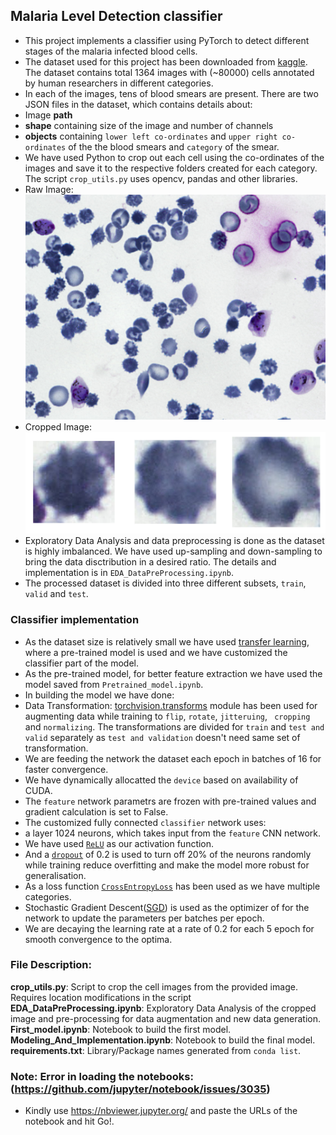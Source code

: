 ## Malaria Level Detection classifier

* This project implements a classifier using PyTorch to detect different stages of the malaria infected blood cells.
* The dataset used for this project has been downloaded from [kaggle](https://www.kaggle.com/kmader/malaria-bounding-boxes). The dataset contains total 1364 images with (~80000) cells annotated by human researchers in different categories.
* In each of the images, tens of blood smears are present. There are two JSON files in the dataset, which contains details about:
 * Image **path**
 * **shape** containing size of the image and number of channels
 * **objects** containing `lower left co-ordinates` and `upper right co-ordinates` of the the blood smears and `category` of the smear.
* We have used Python to crop out each cell using the co-ordinates of the images and save it to the respective folders created for each category. The script `crop_utils.py` uses opencv, pandas and other libraries.
 * Raw Image:
 ![Raw Image](contents/sample_image.png?raw=true "RAW IMAGE")
 * Cropped Image:
 ![Raw Image](contents/cropped_samples.jpg?raw=true "CROPPED IMAGE")
* Exploratory Data Analysis and data preprocessing is done as the dataset is highly imbalanced. We have used up-sampling and down-sampling to bring the data disctribution in a desired ratio. The details and implementation is in `EDA_DataPreProcessing.ipynb`.
* The processed dataset is divided into three different subsets, `train`, `valid` and `test`.

### Classifier implementation
* As the dataset size is relatively small we have used [transfer learning](https://towardsdatascience.com/what-is-transfer-learning-8b1a0fa42b4), where a pre-trained model is used and we have customized the classifier part of the model.
* As the pre-trained model, for better feature extraction we have used the model saved from `Pretrained_model.ipynb`.
* In building the model we have done:
 * Data Transformation: [torchvision.transforms](https://pytorch.org/docs/stable/torchvision/transforms.html) module has been used for augmenting data while training to `flip`, `rotate`, `jitteruing`, ` cropping` and `normalizing`. The transformations are divided for `train` and `test and valid` separately as `test and validation` doesn't need same set of transformation.
 * We are feeding the network the dataset each epoch in batches of 16 for faster convergence.
 * We have dynamically allocatted the `device` based on availability of CUDA.
 * The `feature` network parametrs are frozen with pre-trained values and gradient calculation is set to False.
 * The customized fully connected `classifier` network uses:
  * a layer 1024 neurons, which takes input from the `feature` CNN network.
  * We have used [`ReLU`](https://pytorch.org/docs/stable/nn.html#torch.nn.ReLU) as our activation function.
  * And a [`dropout`](https://pytorch.org/docs/stable/nn.html#torch.nn.Dropout) of 0.2 is used to turn off 20% of the neurons randomly while training reduce overfitting and make the model more robust for generalisation.
 * As a loss function [`CrossEntropyLoss`](https://pytorch.org/docs/stable/nn.html#torch.nn.CrossEntropyLoss) has been used as we have multiple categories.
 * Stochastic Gradient Descent([SGD](https://pytorch.org/docs/stable/optim.html#torch.optim.SGD)) is used as the optimizer of for the network to update the parameters per batches per epoch.
 * We are decaying the learning rate at a rate of 0.2 for each 5 epoch for smooth convergence to the optima.

### File Description:
**crop_utils.py**: Script to crop the cell images from the provided image. Requires location modifications in the script
**EDA_DataPreProcessing.ipynb**: Exploratory Data Analysis of the cropped image and pre-processing for data augmentation and new data generation.
**First_model.ipynb**: Notebook to build the first model.
**Modeling_And_Implementation.ipynb**: Notebook to build the final model.
**requirements.txt**: Library/Package names generated from `conda list`.

### Note: Error in loading the notebooks: (https://github.com/jupyter/notebook/issues/3035)
* Kindly use https://nbviewer.jupyter.org/ and paste the URLs of the notebook and hit Go!. 
